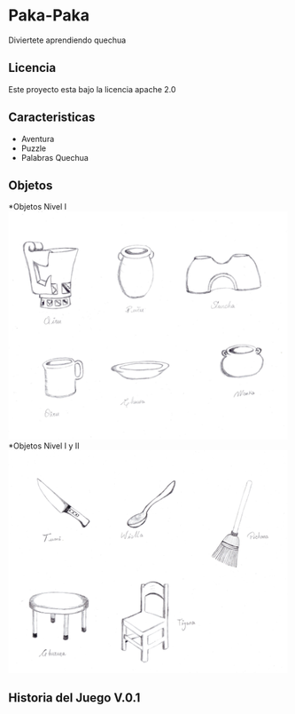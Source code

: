 # Paka-Paka
Diviertete aprendiendo quechua

## Licencia
Este proyecto esta bajo la licencia apache 2.0

## Caracteristicas
* Aventura
* Puzzle
* Palabras Quechua

## Objetos
*Objetos Nivel I
![Objects](objetos1.png)
*Objetos Nivel I y II
![Objects2](objetos2.png)

## Historia del Juego V.0.1
